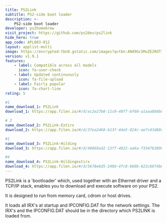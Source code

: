 ```yaml
---
title: PS2Link
subtitle: PS2-side boot loader
description: >-
    PS2-side boot loader
developer: ps2homebrew
visit_project: https://github.com/ps2dev/ps2link
hide_hero: true
app_code: APL003-012
layout: applist-multi
image: https://encrypted-tbn0.gstatic.com/images?q=tbn:ANd9GcSMuZE2RdTI1SUgQe-THdtXh2OjbdxH1RtifA&s
version: v1.9.1
features:
    - label: Compatible across all models
      icon: fa-user-check
    - label: Updated continuously
      icon: fa-file-upload
    - label: Fairly popular
      icon: fa-chart-line
rating: 5

#1
name_download_1: PS2Link
download_1: https://app.filen.io/#/d/ac2e27b8-11c9-40f7-bf60-a1aaa8b6b8c8#F2F7KGsXLDfNbWk9t2TdhfKRAtLhu5fK

# 2
name_download_2: PS2Link-Extirx
download_2: https://app.filen.io/#/d/37ea2468-b13f-44e5-924c-ae7c43d88c00#KNUYWwbhMMRcjgvw1iwq6FRaZbfdLm2U

#1
name_download_3: PS2Link-Hilding
download_3: https://app.filen.io/#/d/49869ad2-13ff-4022-aa6a-f3347638906c#eqIG3PtUiFy4gAlg7NDaTEMFvMrZ4cpP

#4
name_download_4: PS2Link-Hildingextirx
download_4: https://app.filen.io/#/d/5678e6d5-240d-4fc8-b60b-622c66f4b8da#JqgbazD2PsEYcUjpPugRvX3IAFIEng6v
---
```


PS2Link is a 'bootloader' which, used together with an Ethernet driver and a TCP/IP stack, enables you to download and execute software on your PS2.

It is designed to run from memory card, cdrom or host drives.

It loads all IRX's at startup and IPCONFIG.DAT for the network settings. The IRX's and the IPCONFIG.DAT should be in the directory which PS2LINK is loaded from.

